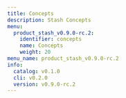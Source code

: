 ```yaml
---
title: Concepts
description: Stash Concepts
menu:
  product_stash_v0.9.0-rc.2:
    identifier: concepts
    name: Concepts
    weight: 20
menu_name: product_stash_v0.9.0-rc.2
info:
  catalog: v0.1.0
  cli: v0.2.0
  version: v0.9.0-rc.2
---
```


